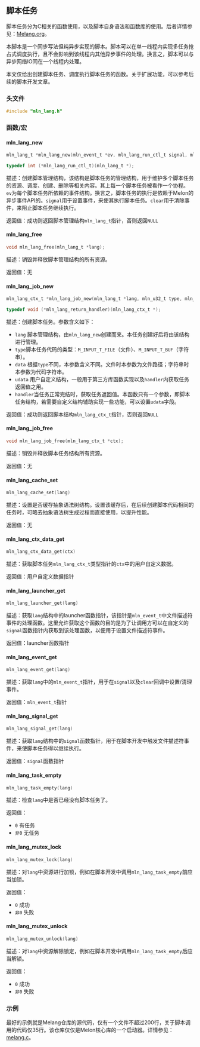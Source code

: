 ## 脚本任务

脚本任务分为C相关的函数使用，以及脚本自身语法和函数库的使用。后者详情参见：[Melang.org](https://melang.org)。

本脚本是一个同步写法但纯异步实现的脚本。脚本可以在单一线程内实现多任务抢占式调度执行，且不会影响到该线程内其他异步事件的处理。换言之，脚本可以与异步网络IO同在一个线程内处理。

本文仅给出创建脚本任务、调度执行脚本任务的函数。关于扩展功能，可以参考后续的脚本开发文章。



### 头文件

```c
#include "mln_lang.h"
```



### 函数/宏



#### mln_lang_new

```c
mln_lang_t *mln_lang_new(mln_event_t *ev, mln_lang_run_ctl_t signal, mln_lang_run_ctl_t clear);

typedef int (*mln_lang_run_ctl_t)(mln_lang_t *);
```

描述：创建脚本管理结构，该结构是脚本任务的管理结构，用于维护多个脚本任务的资源、调度、创建、删除等相关内容。其上每一个脚本任务被看作一个协程。`ev`为每个脚本任务所依赖的事件结构。换言之，脚本任务的执行是依赖于Melon的异步事件API的。`signal`用于设置事件，来使其执行脚本任务。`clear`用于清除事件，来阻止脚本任务继续执行。

返回值：成功则返回脚本管理结构`mln_lang_t`指针，否则返回`NULL`



#### mln_lang_free

```c
void mln_lang_free(mln_lang_t *lang);
```

描述：销毁并释放脚本管理结构的所有资源。

返回值：无



#### mln_lang_job_new

```c
mln_lang_ctx_t *mln_lang_job_new(mln_lang_t *lang, mln_u32_t type, mln_string_t *data, void *udata, mln_lang_return_handler handler);

typedef void (*mln_lang_return_handler)(mln_lang_ctx_t *);
```

描述：创建脚本任务。参数含义如下：

- `lang` 脚本管理结构，由`mln_lang_new`创建而来。本任务创建好后将由该结构进行管理。
- `type`脚本任务代码的类型：`M_INPUT_T_FILE`（文件）、`M_INPUT_T_BUF`（字符串）。
- `data` 根据`type`不同，本参数含义不同。文件时本参数为文件路径；字符串时本参数为代码字符串。
- `udata` 用户自定义结构，一般用于第三方库函数实现以及`handler`内获取任务返回值之用。
- `handler`当任务正常完结时，获取任务返回值。本函数只有一个参数，即脚本任务结构，若需要自定义结构辅助实现一些功能，可以设置`udata`字段。

返回值：成功则返回脚本结构`mln_lang_ctx_t`指针，否则返回`NULL`



#### mln_lang_job_free

```c
void mln_lang_job_free(mln_lang_ctx_t *ctx);
```

描述：销毁并释放脚本任务结构所有资源。

返回值：无



#### mln_lang_cache_set

```c
mln_lang_cache_set(lang)
```

描述：设置是否缓存抽象语法树结构。设置该缓存后，在后续创建脚本代码相同的任务时，可略去抽象语法树生成过程而直接使用，以提升性能。

返回值：无



#### mln_lang_ctx_data_get

```c
mln_lang_ctx_data_get(ctx)
```

描述：获取脚本任务`mln_lang_ctx_t`类型指针的`ctx`中的用户自定义数据。

返回值：用户自定义数据指针



#### mln_lang_launcher_get

```c
mln_lang_launcher_get(lang)
```

描述：获取`lang`结构中的launcher函数指针，该指针是`mln_event_t`中文件描述符事件的处理函数。这里允许获取这个函数的目的是为了让调用方可以在自定义的`signal`函数指针内获取到该处理函数，以便用于设置文件描述符事件。

返回值：launcher函数指针



#### mln_lang_event_get

```c
mln_lang_event_get(lang)
```

描述：获取`lang`中的`mln_event_t`指针，用于在`signal`以及`clear`回调中设置/清理事件。

返回值：`mln_event_t`指针



#### mln_lang_signal_get

```c
mln_lang_signal_get(lang)
```

描述：获取`lang`结构中的`signal`函数指针，用于在脚本开发中触发文件描述符事件，来使脚本任务得以继续执行。

返回值：`signal`函数指针



#### mln_lang_task_empty

```c
mln_lang_task_empty(lang)
```

描述：检查`lang`中是否已经没有脚本任务了。

返回值：

- `0` 有任务
- `非0` 无任务



#### mln_lang_mutex_lock

```c
mln_lang_mutex_lock(lang)
```

描述：对`lang`中资源进行加锁，例如在脚本开发中调用`mln_lang_task_empty`前应当加锁。

返回值：

- `0` 成功
- `非0` 失败



#### mln_lang_mutex_unlock

```c
mln_lang_mutex_unlock(lang)
```

描述：对`lang`中资源解除锁定，例如在脚本开发中调用`mln_lang_task_empty`后应当解锁。

返回值：

- `0` 成功
- `非0` 失败



### 示例

最好的示例就是Melang仓库的源代码，仅有一个文件不超过200行，关于脚本调用的代码仅35行。该仓库仅仅是Melon核心库的一个启动器。详情参见：[melang.c](https://github.com/Water-Melon/Melang/blob/master/melang.c)。

